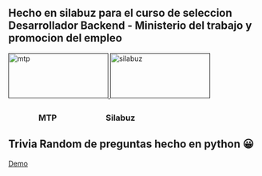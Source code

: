 ## Hecho en silabuz para el curso de seleccion Desarrollador Backend - Ministerio del trabajo y promocion del empleo

<a href="" target="_blank" rel="noreferrer"> 
<img aling="center" width="200" height="90"src="https://encrypted-tbn0.gstatic.com/images?q=tbn:ANd9GcTS9_UQ9dcUrtr2krfZRT5cn6KW_gJvnTI0RqPkQPxgyfifjM2KomJmDvwospfWbjs1EA&usqp=CAU" alt="mtp" />
<img src="https://uploads-ssl.webflow.com/6320941e9612f79b0e2f61b1/63290559a841178cb5828d41_silabuz%20og.png" alt="silabuz" width="200" height="90"/>
</a>

<h3> ㅤㅤㅤㅤMTP ㅤㅤㅤㅤㅤㅤ Silabuz</h3>



## Trivia Random de preguntas hecho en python 😀

[Demo](https://replit.com/@starkymc/Trivia-StarkyMedina)

